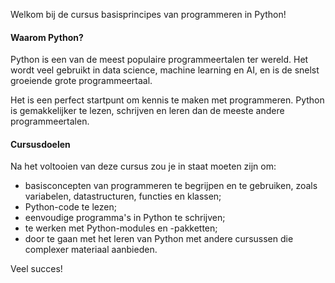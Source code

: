 Welkom bij de cursus basisprincipes van programmeren in Python!

#### Waarom Python?
Python is een van de meest populaire programmeertalen ter wereld.
Het wordt veel gebruikt in data science, machine learning en AI, en is de snelst groeiende grote programmeertaal.

Het is een perfect startpunt om kennis te maken met programmeren.
Python is gemakkelijker te lezen, schrijven en leren dan de meeste andere programmeertalen.

#### Cursusdoelen

Na het voltooien van deze cursus zou je in staat moeten zijn om:

- basisconcepten van programmeren te begrijpen en te gebruiken, zoals variabelen, datastructuren, functies en klassen;
- Python-code te lezen;
- eenvoudige programma's in Python te schrijven;
- te werken met Python-modules en -pakketten;
- door te gaan met het leren van Python met andere cursussen die complexer materiaal aanbieden.

Veel succes!
